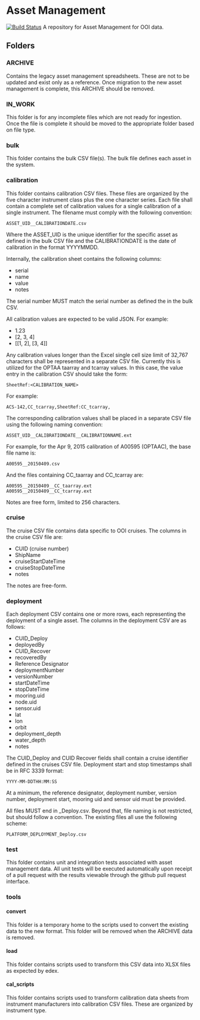 # Asset Management
[![Build Status](https://travis-ci.org/ooi-integration/asset-management.svg?branch=master)](https://travis-ci.org/ooi-integration/asset-management)
A repository for Asset Management for OOI data.

## Folders
### ARCHIVE
Contains the legacy asset management spreadsheets.
These are not to be updated and exist only as a reference.
Once migration to the new asset management is complete, this ARCHIVE should be removed.

### IN_WORK
This folder is for any incomplete files which are not ready for ingestion. Once the file is complete it should be
moved to the appropriate folder based on file type.

### bulk
This folder contains the bulk CSV file(s).
The bulk file defines each asset in the system.

### calibration
This folder contains calibration CSV files. These files are organized by the five character instrument
class plus the one character series. Each file shall contain a complete set of calibration values for a
single calibration of a single instrument. The filename must comply with the following convention:

```
ASSET_UID__CALIBRATIONDATE.csv
```

Where the ASSET_UID is the unique identifier for the specific asset as defined in the bulk CSV file
and the CALIBRATIONDATE is the date of calibration in the format YYYYMMDD.

Internally, the calibration sheet contains the following columns:

* serial
* name
* value
* notes

The serial number MUST match the serial number as defined the in the bulk CSV.

All calibration values are expected to be valid JSON. For example:

* 1.23
* [2, 3, 4]
* [[1, 2], [3, 4]]

Any calibration values longer than the Excel single cell size limit of 32,767 characters shall
be represented in a separate CSV file. Currently this is utilized for the OPTAA taarray and tcarray
values. In this case, the value entry in the calibration CSV should take the form:

```
SheetRef:<CALIBRATION_NAME>
```

For example:

```
ACS-142,CC_tcarray,SheetRef:CC_tcarray,
```

The corresponding calibration values shall be placed in a separate CSV file using the following
naming convention:

```
ASSET_UID__CALIBRATIONDATE__CALIBRATIONNAME.ext
```

For example, for the Apr 9, 2015 calibration of A00595 (OPTAAC), the base file name is:

```
A00595__20150409.csv
```

And the files containing CC_taarray and CC_tcarray are:

```
A00595__20150409__CC_taarray.ext
A00595__20150409__CC_tcarray.ext
```

Notes are free form, limited to 256 characters.


### cruise

The cruise CSV file contains data specific to OOI cruises. The columns in the cruise CSV file are:

* CUID (cruise number)
* ShipName
* cruiseStartDateTime
* cruiseStopDateTime
* notes

The notes are free-form.

### deployment

Each deployment CSV contains one or more rows, each representing the deployment of a single asset.
The columns in the deployment CSV are as follows:

* CUID_Deploy
* deployedBy
* CUID_Recover
* recoveredBy
* Reference Designator
* deploymentNumber
* versionNumber
* startDateTime
* stopDateTime
* mooring.uid
* node.uid
* sensor.uid
* lat
* lon
* orbit
* deployment_depth
* water_depth
* notes

The CUID_Deploy and CUID Recover fields shall contain a cruise identifier defined in the cruises CSV file.
Deployment start and stop timestamps shall be in RFC 3339 format:

```
YYYY-MM-DDTHH:MM:SS
```

At a minimum, the reference designator, deployment number, version number, deployment start, mooring uid and sensor uid must be provided.

All files MUST end in _Deploy.csv. Beyond that, file naming is not restricted, but should follow a convention.
The existing files all use the following scheme:

```
PLATFORM_DEPLOYMENT_Deploy.csv
```

### test

This folder contains unit and integration tests associated with asset management data. All unit tests will
be executed automatically upon receipt of a pull request with the results viewable through the github pull
request interface.

### tools
#### convert

This folder is a temporary home to the scripts used to convert the existing data to the new format. This folder
will be removed when the ARCHIVE data is removed.

#### load

This folder contains scripts used to transform this CSV data into XLSX files as expected by edex.

#### cal_scripts

This folder contains scripts used to transform calibration data sheets from instrument manufacturers into calibration CSV files. These
are organized by instrument type.
